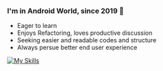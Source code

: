 ### I'm in Android World, since 2019 👋

- Eager to learn
- Enjoys Refactoring, loves productive discussion
- Seeking easier and readable codes and structure
- Always persue better end user experience

[![My Skills](https://skillicons.dev/icons?i=kotlin,androidstudio,firebase,bash,reactivex,figma,githubactions&theme=dark)](https://skillicons.dev)
